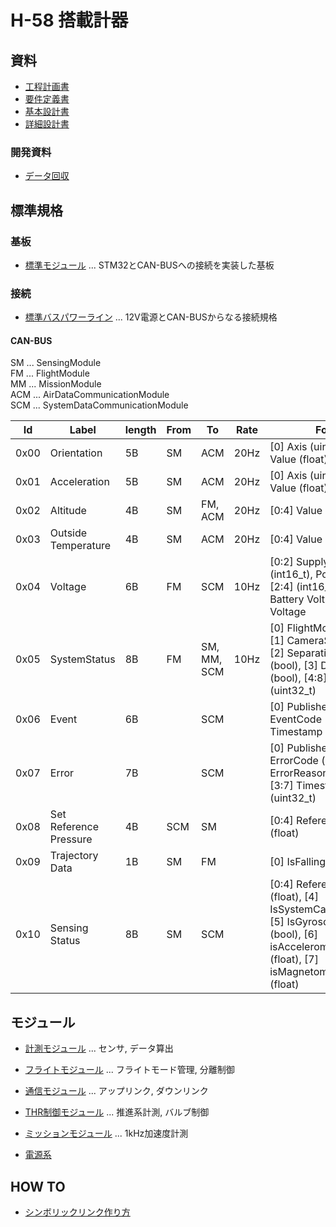 # H-58 搭載計器

## 資料

- [工程計画書](./Documents/Materials/Schedule.md)
- [要件定義書](./Documents/Materials/RequirementsDocument.md)
- [基本設計書](./Documents/Materials/BasicDesignDocument.md)
- [詳細設計書](./Documents/Materials/DetailedDesignDocument.md)

### 開発資料

- [データ回収](./Documents/Materials/Development/%E9%96%8B%E7%99%BA%E8%B3%87%E6%96%99_%E3%83%87%E3%83%BC%E3%82%BF%E5%9B%9E%E5%8F%8E.pdf)

## 標準規格

### 基板

- [標準モジュール](./Components/StandardModuleBoard/) ... STM32とCAN-BUSへの接続を実装した基板

### 接続

- [標準バスパワーライン](./Components/StandardBusPowerLine/) ... 12V電源とCAN-BUSからなる接続規格

#### CAN-BUS

SM ... SensingModule  
FM ... FlightModule  
MM ... MissionModule  
ACM ... AirDataCommunicationModule  
SCM ... SystemDataCommunicationModule  

| Id   | Label                  | length | From | To          | Rate | Format                                                                                                                                                                        |
| ---- | ---------------------- | ------ | ---- | ----------- | ---- | ----------------------------------------------------------------------------------------------------------------------------------------------------------------------------- |
| 0x00 | Orientation            | 5B     | SM   | ACM         | 20Hz | [0] Axis (uint8_t), [1:5] Value (float)                                                                                                                                       |
| 0x01 | Acceleration           | 5B     | SM   | ACM         | 20Hz | [0] Axis (uint8_t), [1:5] Value (float)                                                                                                                                       |
| 0x02 | Altitude               | 4B     | SM   | FM, ACM     | 20Hz | [0:4] Value (float)                                                                                                                                                           |
| 0x03 | Outside Temperature    | 4B     | SM   | ACM         | 20Hz | [0:4] Value (float)                                                                                                                                                           |
| 0x04 | Voltage                | 6B     | FM   | SCM         | 10Hz | [0:2] Supply Voltage (int16_t), Pool Voltage [2:4] (int16_t), [4:6] Battery Voltage (int16_t) Voltage                                                                         |
| 0x05 | SystemStatus           | 8B     | FM   | SM, MM, SCM | 10Hz | [0] FlightMode (uint8_t), [1] CameraState (bool), [2] SeparationState (bool), [3] DoLogging (bool), [4:8] FlightTime (uint32_t)                                               |
| 0x06 | Event                  | 6B     |      | SCM         |      | [0] Publisher (uint8_t), [1] EventCode (uint8_t), [2:6] Timestamp (uint32_t)                                                                                                  |
| 0x07 | Error                  | 7B     |      | SCM         |      | [0] Publisher (uint8_t), [1] ErrorCode (uint8_t), [2] ErrorReason (uint8_t), [3:7] Timestamp (uint32_t)                                                                       |
| 0x08 | Set Reference Pressure | 4B     | SCM  | SM          |      | [0:4] ReferencePressure (float)                                                                                                                                               |
| 0x09 | Trajectory Data        | 1B     | SM   | FM          |      | [0] IsFalling (bool)                                                                                                                                                          |
| 0x10 | Sensing Status         | 8B     | SM   | SCM         |      | [0:4] ReferencePressure (float), [4] IsSystemCalibrated (bool), [5] IsGyroscopeCalibrated (bool), [6] isAccelerometerCalibrated (float), [7] isMagnetometerCalibrated (float) |

## モジュール

- [計測モジュール](./Components/Modules/SensingModule/) ... センサ, データ算出
- [フライトモジュール](./Components/Modules/FlightModule/) ... フライトモード管理, 分離制御
- [通信モジュール](./Components/Modules/CommunicationModule/) ... アップリンク, ダウンリンク
- [THR制御モジュール](./Components/THRControlModule/) ... 推進系計測, バルブ制御
- [ミッションモジュール](./Components/Modules/MissionModule/) ... 1kHz加速度計測

- [電源系](./Components/Modules/PowerModule/)

## HOW TO

- [シンボリックリンク作り方](./Documents/Materials/HowTo/MakeSymbolicLink.md)
